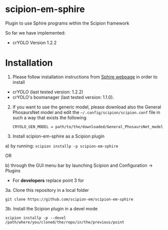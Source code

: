 # scipion-em-sphire
Plugin to use Sphire programs within the Scipion framework 

So far we have implemented:
    
* crYOLO Version 1.2.2

Installation  
============ 

1. Please follow installation instructions from [Sphire webpage](http://sphire.mpg.de/wiki/doku.php?id=downloads:cryolo_1&redirect=1) in order to install
 - crYOLO (last tested version: 1.2.2)
 - crYOLO's boxmanager (last tested version: 1.1.0).

2. If you want to use the generic model, please download also the General PhosaursNet model and edit the `~/.config/scipion/scipion.conf` file in such a way that exists the following
    ```
    CRYOLO_GEN_MODEL = path/to/the/downloaded/General_PhosaursNet_model 
    ```
3. Install scipion-em-sphire as a Scipion plugin
  
  a) by running:
  ``scipion installp -p scipion-em-sphire``
  
  OR
  
  b) through the GUI menu bar by launching Scipion and Configuration -> Plugins 
   

 * For **developers** replace point 3 for

3a. Clone this repository in a local folder
```
git clone https://github.com/scipion-em/scipion-em-sphire
```

3b. Install the Scipion plugin in a devel mode
```
scipion installp -p --devel /path/where/you/cloned/the/repo/in/the/previous/point
```
    
